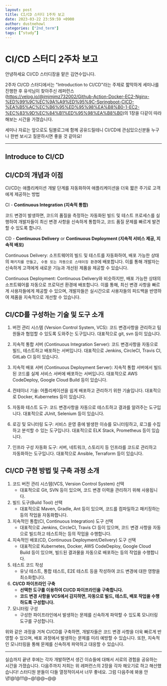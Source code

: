 ```yaml
---
layout: post
title: CI/CD 스터디 1주차 보고
date: 2023-03-22 23:59:59 +0900
author: dustnehowl
categories: ["2nd_term"]
tags: [”study”]
---
```


# CI/CD 스터디 2주차 보고

안녕하세요 CI/CD 스터디장을 맡은 김연수입니다.

2주차 CI/CD 스터디에서는 "Introduction to CI/CD"라는 주제로 짧막하게 세미나를 진행한 후 유석님이 찾아주신 레퍼런스 (https://velog.io/@jmjmjmz732002/Github-Action-Docker-EC2-Nginx-%ED%99%9C%EC%9A%A9%ED%95%9C-Springboot-CICD-%EA%B5%AC%EC%B6%95%ED%95%98%EA%B8%B0-1-EC2-%EC%83%9D%EC%84%B1%ED%95%98%EA%B8%B0)의 1장을 다같이 따라해보는 시간을 가졌습니다.

세미나 자료는 앞으로도 팀블로그에 함께 공유드릴테니 CI/CD에 관심있으신분들 누구나 한번 보시고 질문하시면 좋을 것 같아요!

---

## Introduce to CI/CD
## CI/CD의 개념과 이점

CI/CD는 애플리케이션 개발 단계를 자동화하여 애플리케이션을 더욱 짧은 주기로 고객에게 제공하는 방법

CI - **Continuous Integration (지속적 통합)**

코드 변경이 발생하면, 코드의 품질을 측정하는 자동화된 빌드 및 테스트 프로세스를 실행하여 개발자들이 최신 변경 사항을 신속하게 통합하고, 코드 품질 문제를 빠르게 발견할 수 있도록 합니다.

CD - **Continuous Delivery** or **Continuous Deployment (지속적 서비스 제공, 지속적 배포)**

Continuous Delivery: 소프트웨어의 빌드 및 테스트를 자동화하여, 배포 가능한 상태의 `패키지를 만들고, 수동 또는 자동으로 스테이징 환경`에 배포합니다. 이를 통해 개발자는 신속하게 고객에게 새로운 기능과 개선된 제품을 제공할 수 있습니다.

Continuous Deployment: Continuous Delivery와 비슷하지만, 배포 가능한 상태의 소프트웨어를 자동으로 프로덕션 환경에 배포합니다. 이를 통해, 최신 변경 사항을 빠르게 사용자들에게 제공할 수 있으며, 개발자들은 실시간으로 사용자들의 피드백을 반영하여 제품을 지속적으로 개선할 수 있습니다.

## CI/CD를 구성하는 기술 및 도구 소개

1. 버전 관리 시스템 (Version Control System, VCS): 코드 변경사항을 관리하고 팀원들과 협업할 수 있도록 도와주는 도구입니다. 대표적으로 git, svn 등이 있습니다.

1. 지속적 통합 서버 (Continuous Integration Server): 코드 변경사항을 자동으로 빌드, 테스트하고 배포하는 서버입니다. 대표적으로 Jenkins, CircleCI, Travis CI, GitLab CI 등이 있습니다.


1. 지속적 배포 서버 (Continuous Deployment Server): 지속적 통합 서버에서 빌드된 코드를 실제 서비스 서버에 배포하는 서버입니다. 대표적으로 AWS CodeDeploy, Google Cloud Build 등이 있습니다.


1. 컨테이너 기술: 어플리케이션을 쉽게 배포하고 관리하기 위한 기술입니다. 대표적으로 Docker, Kubernetes 등이 있습니다.


1. 자동화 테스트 도구: 코드 변경사항을 자동으로 테스트하고 결과를 알려주는 도구입니다. 대표적으로 JUnit, Selenium 등이 있습니다.


1. 로깅 및 모니터링 도구: 서비스 운영 중에 발생한 이슈를 모니터링하고, 로그를 수집하고 분석할 수 있는 도구입니다. 대표적으로 ELK Stack, Prometheus 등이 있습니다.
2. 인프라 구성 자동화 도구: 서버, 네트워크, 스토리지 등 인프라를 코드로 관리하고 자동화하는 도구입니다. 대표적으로 Ansible, Terraform 등이 있습니다.

## CI/CD 구현 방법 및 구축 과정 소개

1. 코드 버전 관리 시스템(VCS, Version Control System) 선택
    - 대표적으로 Git, SVN 등이 있으며, 코드 변경 이력을 관리하기 위해 사용됩니다.
2. 빌드 도구(Build Tool) 선택
    - 대표적으로 Maven, Gradle, Ant 등이 있으며, 코드를 컴파일하고 패키징하는 등의 작업을 자동화합니다.
3. 지속적인 통합(CI, Continuous Integration) 도구 선택
    - 대표적으로 Jenkins, CircleCI, Travis CI 등이 있으며, 코드 변경 사항을 자동으로 빌드하고 테스트하는 등의 작업을 수행합니다.
4. 지속적인 배포(CD, Continuous Deployment/Delivery) 도구 선택
    - 대표적으로 Kubernetes, Docker, AWS CodeDeploy, Google Cloud Build 등이 있으며, 빌드된 결과물을 자동으로 배포하는 등의 작업을 수행합니다.
5. 테스트 코드 작성
    - 유닛 테스트, 통합 테스트, E2E 테스트 등을 작성하여 코드 변경에 대한 영향을 최소화합니다.
6. **CI/CD 파이프라인 구축**
    - **선택한 도구를 이용하여 CI/CD 파이프라인을 구축합니다.**
    - **코드 변경 사항을 VCS에서 감지하면, 자동으로 빌드, 테스트, 배포 작업을 수행하도록 구성합니다.**
7. 모니터링 구성
    - 구성한 파이프라인에서 발생하는 문제를 신속하게 파악할 수 있도록 모니터링 도구를 구성합니다.
    

위와 같은 과정을 거쳐 CI/CD를 구축하면, 개발자들은 코드 변경 사항을 더욱 빠르게 반영할 수 있으며, 배포 과정에서 발생하는 문제를 미리 예방할 수 있습니다. 또한, 지속적인 모니터링을 통해 문제를 신속하게 파악하고 대응할 수 있습니다.

---

실습까지 끝낸 후에는 각자 개발하면서 생긴 이슈들에 대해서 서로의 경험을 공유하는 시간을 가졌습니다. 다음주까지 저희는 위 레퍼런스의 2장을 각자 해오기로 하고 해산했습니다! 스터디원 분들이 다들 열정적이셔서 너무 좋네요. 그럼 다음주에 봐용 안녕!@!@!!!@~@!@@~@@
